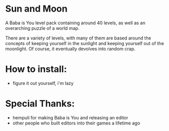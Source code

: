 # Sun and Moon 
A Baba is You level pack containing around 40 levels, as well as an overarching puzzle of a world map.

There are a variety of levels, with many of them are based around the concepts of keeping yourself in the sunlight and keeping yourself out of the moonlight. Of course, it eventually devolves into random crap.

# How to install:
- figure it out yourself, i'm lazy

# Special Thanks:
- hempuli for making Baba is You and releasing an editor
- other people who built editors into their games a lifetime ago
